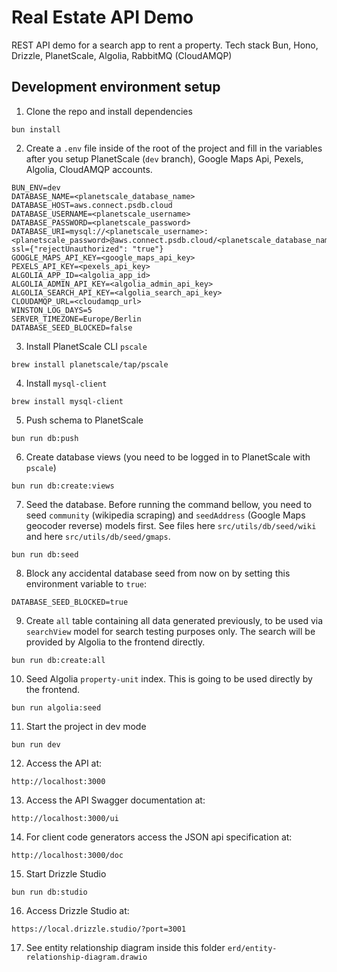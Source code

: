 # Real Estate API Demo

REST API demo for a search app to rent a property. Tech stack Bun, Hono, Drizzle, PlanetScale, Algolia, RabbitMQ (CloudAMQP)

## Development environment setup

1. Clone the repo and install dependencies

```
bun install
```

2. Create a `.env` file inside of the root of the project and fill in the variables after you setup PlanetScale (`dev` branch), Google Maps Api, Pexels, Algolia, CloudAMQP accounts.

```
BUN_ENV=dev
DATABASE_NAME=<planetscale_database_name>
DATABASE_HOST=aws.connect.psdb.cloud
DATABASE_USERNAME=<planetscale_username>
DATABASE_PASSWORD=<planetscale_password>
DATABASE_URI=mysql://<planetscale_username>:<planetscale_password>@aws.connect.psdb.cloud/<planetscale_database_name>?ssl={"rejectUnauthorized": "true"}
GOOGLE_MAPS_API_KEY=<google_maps_api_key>
PEXELS_API_KEY=<pexels_api_key>
ALGOLIA_APP_ID=<algolia_app_id>
ALGOLIA_ADMIN_API_KEY=<algolia_admin_api_key>
ALGOLIA_SEARCH_API_KEY=<algolia_search_api_key>
CLOUDAMQP_URL=<cloudamqp_url>
WINSTON_LOG_DAYS=5
SERVER_TIMEZONE=Europe/Berlin
DATABASE_SEED_BLOCKED=false
```

3. Install PlanetScale CLI `pscale`

```
brew install planetscale/tap/pscale
```

4. Install `mysql-client`

```
brew install mysql-client
```

5. Push schema to PlanetScale

```
bun run db:push
```

6. Create database views (you need to be logged in to PlanetScale with `pscale`)

```
bun run db:create:views
```

7. Seed the database. Before running the command bellow, you need to seed `community` (wikipedia scraping) and `seedAddress` (Google Maps geocoder reverse) models first. See files here `src/utils/db/seed/wiki` and here `src/utils/db/seed/gmaps`.  

```
bun run db:seed
```

8. Block any accidental database seed from now on by setting this environment variable to `true`:

```
DATABASE_SEED_BLOCKED=true
```

9. Create `all` table containing all data generated previously, to be used via `searchView` model for search testing purposes only. The search will be provided by Algolia to the frontend directly.

```
bun run db:create:all
```

10. Seed Algolia `property-unit` index. This is going to be used directly by the frontend.

```
bun run algolia:seed
```

11. Start the project in dev mode

```
bun run dev
```

12. Access the API at:

```
http://localhost:3000
```

13. Access the API Swagger documentation at:

```
http://localhost:3000/ui
```

14. For client code generators access the JSON api specification at:

```
http://localhost:3000/doc
```

15. Start Drizzle Studio

```
bun run db:studio
```

16. Access Drizzle Studio at:

```
https://local.drizzle.studio/?port=3001
```

17. See entity relationship diagram inside this folder `erd/entity-relationship-diagram.drawio`
